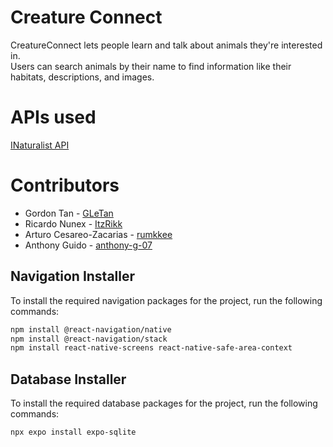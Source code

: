 # Creature Connect

CreatureConnect lets people learn and talk about animals they're interested in.  
Users can search animals by their name to find information like their habitats, descriptions, and images.



# APIs used

[INaturalist API](https://api.inaturalist.org/v1/docs/)

# Contributors
* Gordon Tan - [GLeTan](https://github.com/GLeTan)
* Ricardo Nunex - [ItzRikk](https://github.com/ItzRikk)
* Arturo Cesareo-Zacarias - [rumkkee](https://github.com/rumkkee)
* Anthony Guido - [anthony-g-07](https://github.com/anthony-g-07)


## Navigation Installer

To install the required navigation packages for the project, run the following commands:

```bash
npm install @react-navigation/native
npm install @react-navigation/stack
npm install react-native-screens react-native-safe-area-context
```

## Database Installer

To install the required database packages for the project, run the following commands:

```bash
npx expo install expo-sqlite
```
